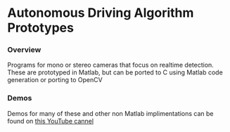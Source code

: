 # Autonomous Driving Algorithm Prototypes

### Overview
Programs for mono or stereo cameras that focus on realtime detection. These are prototyped in Matlab, but can be ported to C using Matlab code generation or porting to OpenCV

### Demos
Demos for many of these and other non Matlab implimentations can be found on [this YouTube cannel](https://www.youtube.com/playlist?list=PLWptjpDqazOymOtZTLaiW0OCP8Qe2uAKr) 
